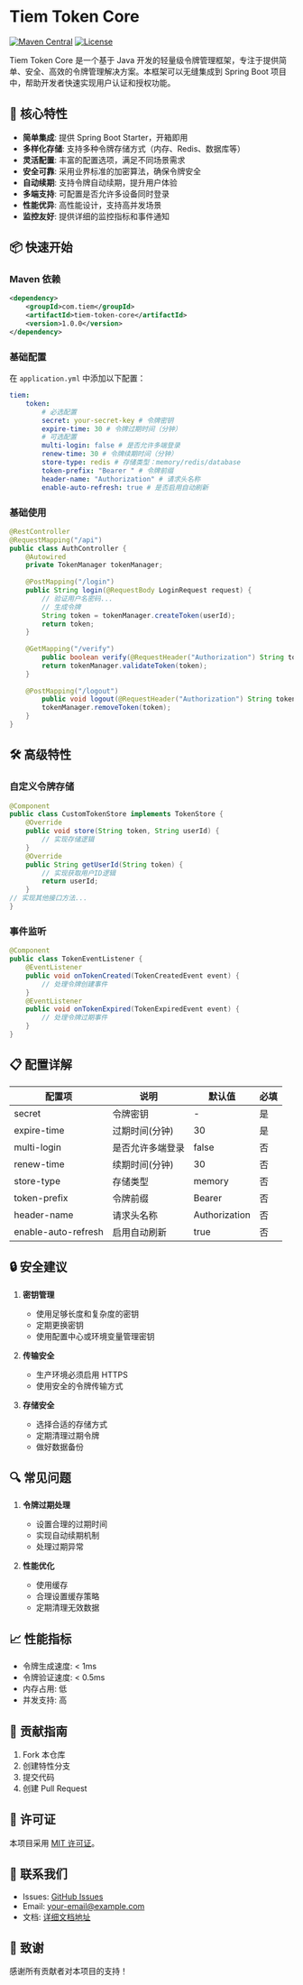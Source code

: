 # Tiem Token Core

[![Maven Central](https://img.shields.io/maven-central/v/com.tiem/tiem-token-core.svg)](https://maven-badges.herokuapp.com/maven-central/com.tiem/tiem-token-core)
[![License](https://img.shields.io/badge/license-MIT-blue.svg)](LICENSE)

Tiem Token Core 是一个基于 Java 开发的轻量级令牌管理框架，专注于提供简单、安全、高效的令牌管理解决方案。本框架可以无缝集成到 Spring Boot 项目中，帮助开发者快速实现用户认证和授权功能。

## 🚀 核心特性

- **简单集成**: 提供 Spring Boot Starter，开箱即用
- **多样化存储**: 支持多种令牌存储方式（内存、Redis、数据库等）
- **灵活配置**: 丰富的配置选项，满足不同场景需求
- **安全可靠**: 采用业界标准的加密算法，确保令牌安全
- **自动续期**: 支持令牌自动续期，提升用户体验
- **多端支持**: 可配置是否允许多设备同时登录
- **性能优异**: 高性能设计，支持高并发场景
- **监控友好**: 提供详细的监控指标和事件通知

## 📦 快速开始

### Maven 依赖
```xml
<dependency>
    <groupId>com.tiem</groupId>
    <artifactId>tiem-token-core</artifactId>
    <version>1.0.0</version>
</dependency>
```


### 基础配置

在 `application.yml` 中添加以下配置：
```yaml
tiem:
    token:
        # 必选配置
        secret: your-secret-key # 令牌密钥
        expire-time: 30 # 令牌过期时间（分钟）
        # 可选配置
        multi-login: false # 是否允许多端登录
        renew-time: 30 # 令牌续期时间（分钟）
        store-type: redis # 存储类型：memory/redis/database
        token-prefix: "Bearer " # 令牌前缀
        header-name: "Authorization" # 请求头名称
        enable-auto-refresh: true # 是否启用自动刷新
```

### 基础使用
```java
@RestController
@RequestMapping("/api")
public class AuthController {
    @Autowired
    private TokenManager tokenManager;
    
    @PostMapping("/login")
    public String login(@RequestBody LoginRequest request) {
        // 验证用户名密码...
        // 生成令牌
        String token = tokenManager.createToken(userId);
        return token;
    }
    
    @GetMapping("/verify")
        public boolean verify(@RequestHeader("Authorization") String token) {
        return tokenManager.validateToken(token);
    }
    
    @PostMapping("/logout")
        public void logout(@RequestHeader("Authorization") String token) {
        tokenManager.removeToken(token);
    }
}
```

## 🛠 高级特性

### 自定义令牌存储
```java
@Component
public class CustomTokenStore implements TokenStore {
    @Override
    public void store(String token, String userId) {
        // 实现存储逻辑
    }
    @Override
    public String getUserId(String token) {
        // 实现获取用户ID逻辑
        return userId;
    }
// 实现其他接口方法...
}
```

### 事件监听
```java
@Component
public class TokenEventListener {
    @EventListener
    public void onTokenCreated(TokenCreatedEvent event) {
        // 处理令牌创建事件
    }
    @EventListener
    public void onTokenExpired(TokenExpiredEvent event) {
        // 处理令牌过期事件
    }
}
```

## 📋 配置详解

| 配置项 | 说明 | 默认值 | 必填 |
|--------|------|--------|------|
| secret | 令牌密钥 | - | 是 |
| expire-time | 过期时间(分钟) | 30 | 是 |
| multi-login | 是否允许多端登录 | false | 否 |
| renew-time | 续期时间(分钟) | 30 | 否 |
| store-type | 存储类型 | memory | 否 |
| token-prefix | 令牌前缀 | Bearer | 否 |
| header-name | 请求头名称 | Authorization | 否 |
| enable-auto-refresh | 启用自动刷新 | true | 否 |

## 🔒 安全建议

1. **密钥管理**
    - 使用足够长度和复杂度的密钥
    - 定期更换密钥
    - 使用配置中心或环境变量管理密钥

2. **传输安全**
    - 生产环境必须启用 HTTPS
    - 使用安全的令牌传输方式

3. **存储安全**
    - 选择合适的存储方式
    - 定期清理过期令牌
    - 做好数据备份

## 🔍 常见问题

1. **令牌过期处理**
    - 设置合理的过期时间
    - 实现自动续期机制
    - 处理过期异常

2. **性能优化**
    - 使用缓存
    - 合理设置缓存策略
    - 定期清理无效数据

## 📈 性能指标

- 令牌生成速度: < 1ms
- 令牌验证速度: < 0.5ms
- 内存占用: 低
- 并发支持: 高

## 🤝 贡献指南

1. Fork 本仓库
2. 创建特性分支
3. 提交代码
4. 创建 Pull Request

## 📄 许可证

本项目采用 [MIT 许可证](LICENSE)。

## 📮 联系我们

- Issues: [GitHub Issues](https://github.com/your-repo/issues)
- Email: your-email@example.com
- 文档: [详细文档地址]()

## 🎉 致谢

感谢所有贡献者对本项目的支持！